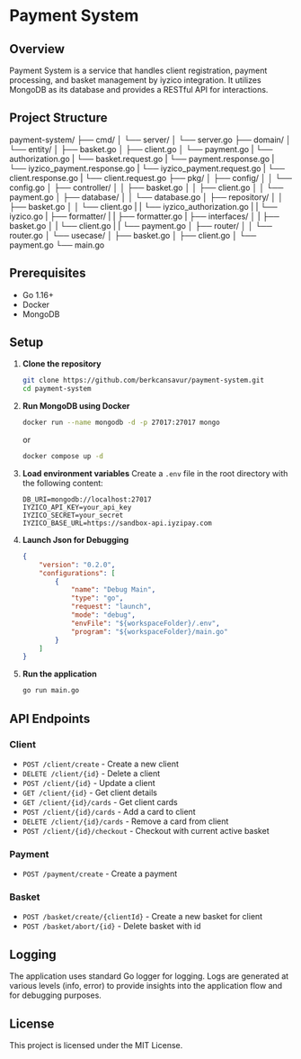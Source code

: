 # Payment System

## Overview
Payment System is a service that handles client registration, payment processing, and basket management by iyzico integration. It utilizes MongoDB as its database and provides a RESTful API for interactions.

## Project Structure

payment-system/
├── cmd/
│   └── server/
│       └── server.go
├── domain/
│   └── entity/
│       ├── basket.go
│       ├── client.go
│       └── payment.go
|       └── authorization.go 
|       └── basket.request.go 
|       └── payment.response.go 
|       └── iyzico_payment.response.go 
|       └── iyzico_payment.request.go 
|       └── client.response.go 
|       └── client.request.go 
├── pkg/
│   ├── config/
│   │   └── config.go
│   ├── controller/
│   │   ├── basket.go
│   │   ├── client.go
│   │   └── payment.go
│   ├── database/
│   │   └── database.go
│   ├── repository/
│   │   ├── basket.go
│   │   └── client.go
|   |   └── iyzico_authorization.go
|   |   └── iyzico.go
|   ├── formatter/
|   |   ├── formatter.go
|   ├── interfaces/
│   |   ├── basket.go
│   |   └── client.go
|   |   └── payment.go
│   ├── router/
│   │   └── router.go
│   └── usecase/
│       ├── basket.go
│       ├── client.go
│       └── payment.go
└── main.go

## Prerequisites

- Go 1.16+
- Docker
- MongoDB

## Setup

1. **Clone the repository**
    ```sh
    git clone https://github.com/berkcansavur/payment-system.git
    cd payment-system
    ```

2. **Run MongoDB using Docker**
    ```sh
    docker run --name mongodb -d -p 27017:27017 mongo
    ```
    or
    ```sh
    docker compose up -d
    ```

3. **Load environment variables**
    Create a `.env` file in the root directory with the following content:
    ```env
    DB_URI=mongodb://localhost:27017
    IYZICO_API_KEY=your_api_key
    IYZICO_SECRET=your_secret
    IYZICO_BASE_URL=https://sandbox-api.iyzipay.com
    ```


4. **Launch Json for Debugging**
    ```json
    {
        "version": "0.2.0",
        "configurations": [
            {
                "name": "Debug Main",
                "type": "go",
                "request": "launch",
                "mode": "debug",
                "envFile": "${workspaceFolder}/.env",
                "program": "${workspaceFolder}/main.go"
            }
        ]
    }
    ```


5. **Run the application**
    ```sh
    go run main.go
    ```
  
## API Endpoints

### Client
- `POST /client/create` - Create a new client
- `DELETE /client/{id}` - Delete a client
- `POST /client/{id}` - Update a client
- `GET /client/{id}` - Get client details
- `GET /client/{id}/cards` - Get client cards
- `POST /client/{id}/cards` - Add a card to client
- `DELETE /client/{id}/cards` - Remove a card from client
- `POST /client/{id}/checkout` - Checkout with current active basket

### Payment
- `POST /payment/create` - Create a payment

### Basket
- `POST /basket/create/{clientId}` - Create a new basket for client
- `POST /basket/abort/{id}` - Delete basket with id

## Logging
The application uses standard Go logger for logging. Logs are generated at various levels (info, error) to provide insights into the application flow and for debugging purposes.

## License
This project is licensed under the MIT License.

